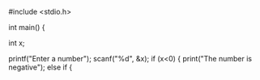 #include <stdio.h>

int main() {

int x;

printf("Enter a number");
scanf("%d", &x);
if (x<0)
{
  print("The number is negative");
else if
{
